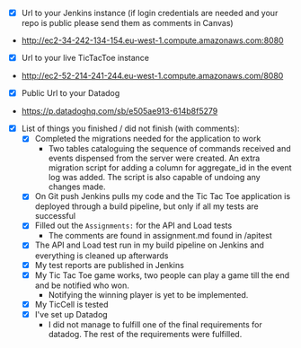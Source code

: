 * [x] Url to your Jenkins instance (if login credentials are needed and your repo is public please send them as comments in Canvas)
* http://ec2-34-242-134-154.eu-west-1.compute.amazonaws.com:8080

* [x] Url to your live TicTacToe instance
* http://ec2-52-214-241-244.eu-west-1.compute.amazonaws.com/8080

* [x] Public Url to your Datadog
* https://p.datadoghq.com/sb/e505ae913-614b8f5279
* [x] List of things you finished / did not finish (with comments):
  * [x] Completed the migrations needed for the application to work
    * Two tables cataloguing the sequence of commands received and events dispensed from the server were created. An extra migration script for adding a column for aggregate_id in the event log was added. The script is also capable of undoing any changes made.
  * [x] On Git push Jenkins pulls my code and the Tic Tac Toe application is deployed through a build pipeline, but only if all my tests are successful
  * [x] Filled out the `Assignments:` for the API and Load tests
    * The comments are found in assignment.md found in /apitest
  * [x] The API and Load test run in my build pipeline on Jenkins and everything is cleaned up afterwards
  * [x] My test reports are published in Jenkins
  * [x] My Tic Tac Toe game works, two people can play a game till the end and be notified who won.
    * Notifying the winning player is yet to be implemented.
  * [x] My TicCell is tested
  * [x] I've set up Datadog
	* I did not manage to fulfill one of the final requirements for datadog. The rest of the requirements
	were fulfilled.
